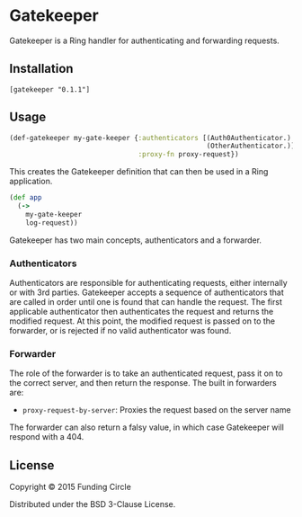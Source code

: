 # Gatekeeper

Gatekeeper is a Ring handler for authenticating and forwarding requests.

## Installation

`[gatekeeper "0.1.1"]`

## Usage

```clojure
(def-gatekeeper my-gate-keeper {:authenticators [(Auth0Authenticator.)
                                                 (OtherAuthenticator.)]
                                :proxy-fn proxy-request})
```

This creates the Gatekeeper definition that can then be used in a Ring
application.

```clojure
(def app
  (->
    my-gate-keeper
    log-request))

```

Gatekeeper has two main concepts, authenticators and a forwarder.

### Authenticators

Authenticators are responsible for authenticating requests, either internally or with 3rd parties. Gatekeeper
accepts a sequence of authenticators that are called in order until one is found that can handle the request.
The first applicable authenticator then authenticates the request and returns the modified request. At this point,
the modified request is passed on to the forwarder, or is rejected if no valid authenticator was found.

### Forwarder

The role of the forwarder is to take an authenticated request, pass it on to the correct server, and then return
the response. The built in forwarders are:

* `proxy-request-by-server`: Proxies the request based on the server name

The forwarder can also return a falsy value, in which case Gatekeeper will respond with a 404.

## License

Copyright © 2015 Funding Circle

Distributed under the BSD 3-Clause License.
